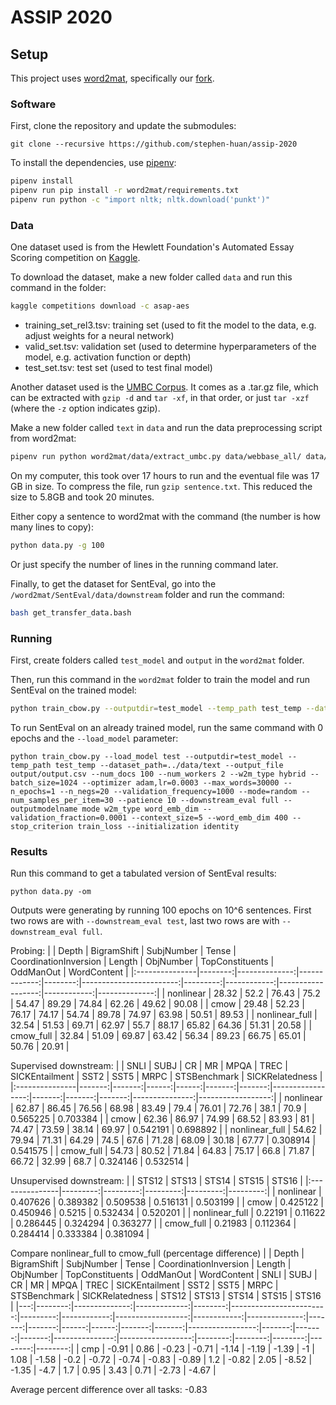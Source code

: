 # ASSIP 2020

## Setup
This project uses [word2mat](https://github.com/florianmai/word2mat),
specifically our [fork](https://github.com/stephen-huan/word2mat).

### Software
First, clone the repository and update the submodules:
```
git clone --recursive https://github.com/stephen-huan/assip-2020
```

To install the dependencies, use [pipenv](https://pipenv.pypa.io/en/latest/): 
```bash
pipenv install
pipenv run pip install -r word2mat/requirements.txt
pipenv run python -c "import nltk; nltk.download('punkt')"
```

### Data
One dataset used is from the Hewlett Foundation's Automated Essay Scoring
competition on [Kaggle](https://www.kaggle.com/c/asap-aes/overview).

To download the dataset, make a new folder called `data` and run
this command in the folder:
```bash
kaggle competitions download -c asap-aes
```

- training_set_rel3.tsv: training set 
(used to fit the model to the data, e.g. adjust weights for a neural network)
- valid_set.tsv: validation set 
(used to determine hyperparameters of the model, e.g. activation function or depth)
- test_set.tsv: test set 
(used to test final model)

Another dataset used is the [UMBC Corpus](https://ebiquity.umbc.edu/resource/html/id/351).
It comes as a .tar.gz file, which can be extracted
with `gzip -d` and `tar -xf`, in that order,
or just `tar -xzf` (where the `-z` option indicates gzip).

Make a new folder called `text` in `data` and
run the data preprocessing script from word2mat:
```bash
pipenv run python word2mat/data/extract_umbc.py data/webbase_all/ data/text/sentence.txt
```

On my computer, this took over 17 hours to run and the eventual file was 17 GB in size.
To compress the file, run `gzip sentence.txt`.
This reduced the size to 5.8GB and took 20 minutes.

Either copy a sentence to word2mat with the command (the number is how many lines to copy):
```bash
python data.py -g 100
```

Or just specify the number of lines in the running command later.

Finally, to get the dataset for SentEval, go into the `/word2mat/SentEval/data/downstream`
folder and run the command:
```bash
bash get_transfer_data.bash
```

### Running

First, create folders called `test_model` and `output` in the `word2mat` folder.

Then, run this command in the `word2mat` folder to train the model 
and run SentEval on the trained model:
```bash
python train_cbow.py --outputdir=test_model --temp_path test_temp --dataset_path=../data/text --output_file output/output.csv --num_docs 100 --num_workers 2 --w2m_type hybrid --batch_size=1024 --optimizer adam,lr=0.0003 --max_words=30000 --n_epochs=1 --n_negs=20 --validation_frequency=1000 --mode=random --num_samples_per_item=30 --patience 10 --downstream_eval full --outputmodelname mode w2m_type word_emb_dim --validation_fraction=0.0001 --context_size=5 --word_emb_dim 400 --stop_criterion train_loss --initialization identity
```

To run SentEval on an already trained model, 
run the same command with 0 epochs and the `--load_model` parameter:
```
python train_cbow.py --load_model test --outputdir=test_model --temp_path test_temp --dataset_path=../data/text --output_file output/output.csv --num_docs 100 --num_workers 2 --w2m_type hybrid --batch_size=1024 --optimizer adam,lr=0.0003 --max_words=30000 --n_epochs=1 --n_negs=20 --validation_frequency=1000 --mode=random --num_samples_per_item=30 --patience 10 --downstream_eval full --outputmodelname mode w2m_type word_emb_dim --validation_fraction=0.0001 --context_size=5 --word_emb_dim 400 --stop_criterion train_loss --initialization identity
```

### Results

Run this command to get a tabulated version of SentEval results: 
```
python data.py -om
```

Outputs were generating by running 100 epochs on 10^6 sentences.
First two rows are with `--downstream_eval test`,
last two rows are with `--downstream_eval full`.

Probing: 
|                |   Depth |   BigramShift |   SubjNumber |   Tense |   CoordinationInversion |   Length |   ObjNumber |   TopConstituents |   OddManOut |   WordContent |
|:---------------|--------:|--------------:|-------------:|--------:|------------------------:|---------:|------------:|------------------:|------------:|--------------:|
| nonlinear      |   28.32 |         52.2  |        76.43 |   75.2  |                   54.47 |    89.29 |       74.84 |             62.26 |       49.62 |         90.08 |
| cmow           |   29.48 |         52.23 |        76.17 |   74.17 |                   54.74 |    89.78 |       74.97 |             63.98 |       50.51 |         89.53 |
| nonlinear_full |   32.54 |         51.53 |        69.71 |   62.97 |                   55.7  |    88.17 |       65.82 |             64.36 |       51.31 |         20.58 |
| cmow_full      |   32.84 |         51.09 |        69.87 |   63.42 |                   56.34 |    89.23 |       66.75 |             65.01 |       50.76 |         20.91 | 

Supervised downstream: 
|                |   SNLI |   SUBJ |    CR |    MR |   MPQA |   TREC |   SICKEntailment |   SST2 |   SST5 |   MRPC |   STSBenchmark |   SICKRelatedness |
|:---------------|-------:|-------:|------:|------:|-------:|-------:|-----------------:|-------:|-------:|-------:|---------------:|------------------:|
| nonlinear      |  62.87 |  86.45 | 76.56 | 68.98 |  83.49 |   79.4 |            76.01 |  72.76 |  38.1  |  70.9  |       0.565225 |          0.703384 |
| cmow           |  62.36 |  86.97 | 74.99 | 68.52 |  83.93 |   81   |            74.47 |  73.59 |  38.14 |  69.97 |       0.542191 |          0.698892 |
| nonlinear_full |  54.62 |  79.94 | 71.31 | 64.29 |  74.5  |   67.6 |            71.28 |  68.09 |  30.18 |  67.77 |       0.308914 |          0.541575 |
| cmow_full      |  54.73 |  80.52 | 71.84 | 64.83 |  75.17 |   66.8 |            71.87 |  66.72 |  32.99 |  68.7  |       0.324146 |          0.532514 | 

Unsupervised downstream: 
|                |    STS12 |    STS13 |    STS14 |    STS15 |    STS16 |
|:---------------|---------:|---------:|---------:|---------:|---------:|
| nonlinear      | 0.407626 | 0.389382 | 0.509538 | 0.516131 | 0.503199 |
| cmow           | 0.425122 | 0.450946 | 0.5215   | 0.532434 | 0.520201 |
| nonlinear_full | 0.22191  | 0.11622  | 0.286445 | 0.324294 | 0.363277 |
| cmow_full      | 0.21983  | 0.112364 | 0.284414 | 0.333384 | 0.381094 | 


Compare nonlinear_full to cmow_full (percentage difference)
|    |   Depth |   BigramShift |   SubjNumber |   Tense |   CoordinationInversion |   Length |   ObjNumber |   TopConstituents |   OddManOut |   WordContent |   SNLI |   SUBJ |    CR |    MR |   MPQA |   TREC |   SICKEntailment |   SST2 |   SST5 |   MRPC |   STSBenchmark |   SICKRelatedness |   STS12 |   STS13 |   STS14 |   STS15 |   STS16 |
|---:|--------:|--------------:|-------------:|--------:|------------------------:|---------:|------------:|------------------:|------------:|--------------:|-------:|-------:|------:|------:|-------:|-------:|-----------------:|-------:|-------:|-------:|---------------:|------------------:|--------:|--------:|--------:|--------:|--------:|
|  cmp |   -0.91 |          0.86 |        -0.23 |   -0.71 |                   -1.14 |    -1.19 |       -1.39 |                -1 |        1.08 |         -1.58 |   -0.2 |  -0.72 | -0.74 | -0.83 |  -0.89 |    1.2 |            -0.82 |   2.05 |  -8.52 |  -1.35 |           -4.7 |               1.7 |    0.95 |    3.43 |    0.71 |   -2.73 |   -4.67 |

Average percent difference over all tasks: -0.83


